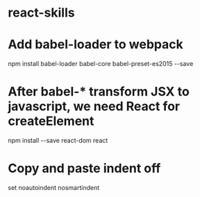 # react-skills

# Add babel-loader to webpack
npm install babel-loader babel-core babel-preset-es2015 --save

# After babel-* transform JSX to javascript, we need React for createElement
npm install --save react-dom react

# Copy and paste indent off
set noautoindent nosmartindent
